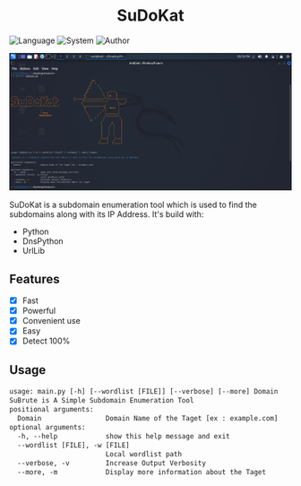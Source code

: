 <h1 align="center"> SuDoKat </h1>

![Language](https://img.shields.io/badge/Language-Python-pink.svg)
![System](https://img.shields.io/badge/System-Linux-red)
![Author](https://img.shields.io/badge/Author-Anuj-yellow)

![](usage-SuDoKat.png)

SuDoKat is a subdomain enumeration tool which is used to find the subdomains along with its IP Address. It's build with:
- Python
- DnsPython
- UrlLib

## Features
- [x] Fast
- [x] Powerful
- [x] Convenient use
- [x] Easy
- [x] Detect 100%

## Usage

```
usage: main.py [-h] [--wordlist [FILE]] [--verbose] [--more] Domain
SuBrute is A Simple Subdomain Enumeration Tool 
positional arguments:
  Domain                Domain Name of the Taget [ex : example.com]
optional arguments:
  -h, --help            show this help message and exit
  --wordlist [FILE], -w [FILE]
                        Local wordlist path
  --verbose, -v         Increase Output Verbosity
  --more, -m            Display more information about the Taget
  
```

